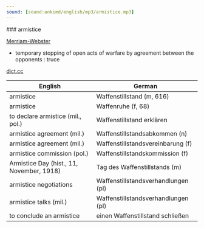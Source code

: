 ```yaml
---
sound: [sound:ankimd/english/mp3/armistice.mp3]
---
```


\### armistice

[Merriam-Webster](https://www.merriam-webster.com/dictionary/armistice)

- temporary stopping of open acts of warfare by agreement between the opponents : truce

[dict.cc](https://www.dict.cc/armistice)

| English        | German       |
| -------------- | ------------ |
| armistice | Waffenstillstand (m, 616) |
| armistice | Waffenruhe (f, 68) |
| to declare armistice (mil., pol.) | Waffenstillstand erklären |
| armistice agreement (mil.) | Waffenstillstandsabkommen (n) |
| armistice agreement (mil.) | Waffenstillstandsvereinbarung (f) |
| armistice commission (pol.) | Waffenstillstandskommission (f) |
| Armistice Day (hist., 11, November, 1918) | Tag des Waffenstillstands (m) |
| armistice negotiations | Waffenstillstandsverhandlungen (pl) |
| armistice talks (mil.) | Waffenstillstandsverhandlungen (pl) |
| to conclude an armistice | einen Waffenstillstand schließen |
